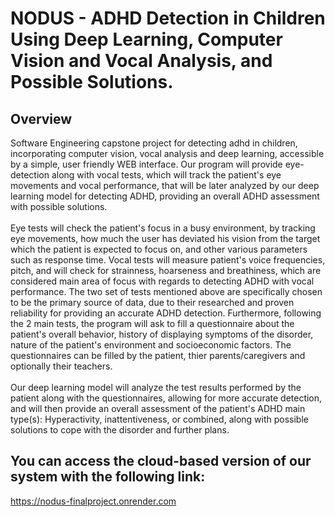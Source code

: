 # NODUS - ADHD Detection in Children Using Deep Learning, Computer Vision and Vocal Analysis, and Possible Solutions.

<h2>Overview</h2>
Software Engineering capstone project for detecting adhd in children, incorporating computer vision, vocal analysis and deep learning, accessible by a simple, user friendly WEB interface.
Our program will provide eye-detection along with vocal tests, which will track the patient's eye movements and vocal performance, that will be later analyzed by our deep learning model for detecting ADHD, providing an overall ADHD assessment with possible solutions.
<br><br>
Eye tests will check the patient's focus in a busy environment, by tracking eye movements, how much the user has deviated his vision from the target which the patient is expected to focus on, and other various parameters such as response time.
Vocal tests will measure patient's voice frequencies, pitch, and will check for strainness, hoarseness and breathiness, which are considered main area of focus with regards to detecting ADHD with vocal performance.
The two set of tests mentioned above are specifically chosen to be the primary source of data, due to their researched and proven reliability for providing an accurate ADHD detection.
Furthermore, following the 2 main tests, the program will ask to fill a questionnaire about the patient's overall behavior, history of displaying symptoms of the disorder, nature of the patient's environment and socioeconomic factors. The questionnaires can be filled by the patient, thier parents/caregivers and optionally their teachers.
<br><br>
Our deep learning model will analyze the test results performed by the patient along with the questionnaires, allowing for more accurate detection, and will then provide an overall assessment of the patient's ADHD main type(s): Hyperactivity, inattentiveness, or combined, along with possible solutions to cope with the disorder and further plans.

<h2>You can access the cloud-based version of our system with the following link:</h2>
<a href="https://nodus-finalproject.onrender.com/">https://nodus-finalproject.onrender.com</a>
